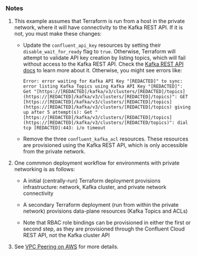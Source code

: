 ### Notes

1. This example assumes that Terraform is run from a host in the private network, where it will have connectivity to the Kafka REST API. If it is not, you must make these changes:

    * Update the `confluent_api_key` resources by setting their `disable_wait_for_ready` flag to `true`. Otherwise, Terraform will attempt to validate API key creation by listing topics, which will fail without access to the Kafka REST API. Check the [Kafka REST API docs](https://docs.confluent.io/cloud/current/api.html#tag/Topic-(v3)) to learn more about it. Otherwise, you might see errors like:

        ```
        Error: error waiting for Kafka API Key "[REDACTED]" to sync: error listing Kafka Topics using Kafka API Key "[REDACTED]": Get "[https://[REDACTED]/kafka/v3/clusters/[REDACTED]/topics](https://[REDACTED]/kafka/v3/clusters/[REDACTED]/topics)": GET [https://[REDACTED]/kafka/v3/clusters/[REDACTED]/topics](https://[REDACTED]/kafka/v3/clusters/[REDACTED]/topics) giving up after 5 attempt(s): Get "[https://[REDACTED]/kafka/v3/clusters/[REDACTED]/topics](https://[REDACTED]/kafka/v3/clusters/[REDACTED/topics)": dial tcp [REDACTED]:443: i/o timeout
        ```

    * Remove the three `confluent_kafka_acl` resources. These resources are provisioned using the Kafka REST API, which is only accessible from the private network.

2. One commmon deployment workflow for environments with private networking is as follows:

    * A initial (centrally-run) Terraform deployment provisions infrastructure: network, Kafka cluster, and private network connectivity

    * A secondary Terraform deployment (run from within the private network) provisions data-plane resources (Kafka Topics and ACLs)

    * Note that RBAC role bindings can be provisioned in either the first or second step, as they are provisioned through the Confluent Cloud REST API, not the Kafka cluster API

3. See [VPC Peering on AWS](https://docs.confluent.io/cloud/current/networking/peering/aws-peering.html) for more details.
